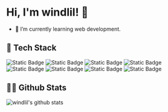 # Hi, I'm windlil! 👋
- 🔭 I’m currently learning web development.

## 🔮 Tech Stack
<div>
<img alt="Static Badge" src="https://img.shields.io/badge/typescript-logo?style=for-the-badge&logo=typescript&logoColor=%23fff&color=%233178C6">
<img alt="Static Badge" src="https://img.shields.io/badge/node.js-logo?style=for-the-badge&logo=nodedotjs&logoColor=%23fff&color=%23339933">
<img alt="Static Badge" src="https://img.shields.io/badge/Vue.js-logo?style=for-the-badge&logo=vuedotjs&logoColor=%23fff&color=%234FC08D">
<img alt="Static Badge" src="https://img.shields.io/badge/unocss-logo?style=for-the-badge&logo=unocss&logoColor=%23fff&color=%23333333">
<img alt="Static Badge" src="https://img.shields.io/badge/sass-logo?style=for-the-badge&logo=sass&logoColor=%23fff&color=%23CC6699">
<img alt="Static Badge" src="https://img.shields.io/badge/vite-logo?style=for-the-badge&logo=vite&logoColor=%23fff&color=%23646CFF">
<img alt="Static Badge" src="https://img.shields.io/badge/rollup.js-logo?style=for-the-badge&logo=rollupdotjs&logoColor=%23fff&color=%23EC4A3F">
<img alt="Static Badge" src="https://img.shields.io/badge/nuxt.js-logo?style=for-the-badge&logo=nuxtdotjs&logoColor=%23fff&color=%2300DC82">
</div>

## 🧑‍💻 Github Stats
![windlil's github stats](https://github-readme-stats.vercel.app/api?username=windlil&show_icons=true&theme=radical&hide=stars)

